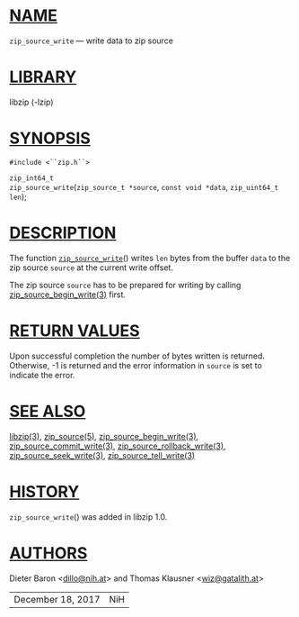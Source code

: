 # [NAME](#NAME)

`zip_source_write` — write data to zip source

# [LIBRARY](#LIBRARY)

libzip (-lzip)

# [SYNOPSIS](#SYNOPSIS)

`#include <``zip.h``>`

`zip_int64_t`  
`zip_source_write`(`zip_source_t *source`, `const void *data`,
`zip_uint64_t len`);

# [DESCRIPTION](#DESCRIPTION)

The function [`zip_source_write`](#zip_source_write)() writes `len`
bytes from the buffer `data` to the zip source `source` at the current
write offset.

The zip source `source` has to be prepared for writing by calling
[zip_source_begin_write(3)](zip_source_begin_write.md) first.

# [RETURN VALUES](#RETURN_VALUES)

Upon successful completion the number of bytes written is returned.
Otherwise, -1 is returned and the error information in `source` is set
to indicate the error.

# [SEE ALSO](#SEE_ALSO)

[libzip(3)](libzip.md), [zip_source(5)](zip_source.md),
[zip_source_begin_write(3)](zip_source_begin_write.md),
[zip_source_commit_write(3)](zip_source_commit_write.md),
[zip_source_rollback_write(3)](zip_source_rollback_write.md),
[zip_source_seek_write(3)](zip_source_seek_write.md),
[zip_source_tell_write(3)](zip_source_tell_write.md)

# [HISTORY](#HISTORY)

`zip_source_write`() was added in libzip 1.0.

# [AUTHORS](#AUTHORS)

Dieter Baron \<[dillo@nih.at](mailto:dillo@nih.at)\> and Thomas Klausner
\<[wiz@gatalith.at](mailto:wiz@gatalith.at)\>

|                   |     |
|-------------------|-----|
| December 18, 2017 | NiH |
